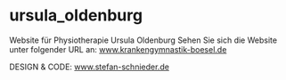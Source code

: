# ursula_oldenburg
Website für Physiotherapie Ursula Oldenburg
Sehen Sie sich die Website unter folgender URL an: www.krankengymnastik-boesel.de

DESIGN & CODE: www.stefan-schnieder.de
